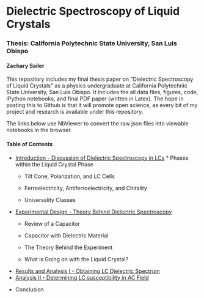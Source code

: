 # Dielectric Spectroscopy of Liquid Crystals #
### Thesis: California Polytechnic State University, San Luis Obispo ###
#### Zachary Sailer ####

This repository includes my final thesis paper on "Dielectric Spectroscopy of Liquid Crystals" as a physics undergraduate at California Polytechnic State University, San Luis Obispo.
It includes the all data files, figures, code, IPython notebooks, and final PDF paper (written in Latex). 
The hope in posting this to Github is that it will promote open science, as every bit of my project and research is available under this repository.

The links below use NbViewer to convert the raw json files into viewable notebooks in the browser.

#### Table of Contents ####

* <a href="http://nbviewer.ipython.org/urls/raw.github.com/Zsailer/calpolythesis/master/notebooks/Introduction%2520-%2520Discussion%2520of%2520Dielectric%2520Spectroscopy%2520in%2520LCs.ipynb">
	Introduction - Discussion of Dielectric Spectroscopy in LCs</a>
	* Phases within the Liquid Crystal Phase
	
	* Tilt Cone, Polarization, and LC Cells
	
	* Ferroelectricity, Antiferroelectricity, and Chirality
	
	* Universality Classes

* <a href = "http://nbviewer.ipython.org/urls/raw.github.com/Zsailer/calpolythesis/master/notebooks/Experimental%2520Design%2520-%2520Theory%2520Behind%2520Dielectric%2520Spectroscopy.ipynb">
	Experimental Design - Theory Behind Dielectric Spectroscopy</a>

	* Review of a Capacitor
	
	* Capacitor with Dielectric Material
	
	* The Theory Behind the Experiment
	
	* What is Going on with the Liquid Crystal?
	
* <a href="http://nbviewer.ipython.org/urls/raw.github.com/Zsailer/calpolythesis/master/notebooks/Results%2520and%2520Analysis%2520I%2520-%2520Obtaining%2520LC%2520Dielectric%2520Spectrum.ipynb">
	Results and Analysis I - Obtaining LC Dielectric Spectrum</a>

* <a href="http://nbviewer.ipython.org/urls/raw.github.com/Zsailer/calpolythesis/master/notebooks/Analysis%2520II%2520-%2520Determining%2520LC%2520susceptibility%2520in%2520AC%2520Field.ipynb">
	Analysis II - Determining LC susceptibility in AC Field</a>

* Conclusion
